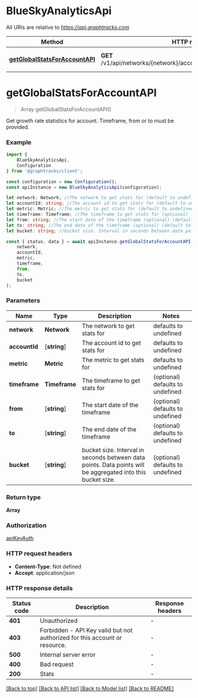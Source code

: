 # BlueSkyAnalyticsApi

All URIs are relative to *https://api.graphtracks.com*

|Method | HTTP request | Description|
|------------- | ------------- | -------------|
|[**getGlobalStatsForAccountAPI**](#getglobalstatsforaccountapi) | **GET** /v1/api/networks/{network}/accounts/{account_id}/stats/{metric} | Growth rate statistics for account|

# **getGlobalStatsForAccountAPI**
> Array<DataPoint> getGlobalStatsForAccountAPI()

Get growth rate statistics for account. Timeframe, from or to must be provided.

### Example

```typescript
import {
    BlueSkyAnalyticsApi,
    Configuration
} from '@graphtracks/client';

const configuration = new Configuration();
const apiInstance = new BlueSkyAnalyticsApi(configuration);

let network: Network; //The network to get stats for (default to undefined)
let accountId: string; //The account id to get stats for (default to undefined)
let metric: Metric; //The metric to get stats for (default to undefined)
let timeframe: Timeframe; //The timeframe to get stats for (optional) (default to undefined)
let from: string; //The start date of the timeframe (optional) (default to undefined)
let to: string; //The end date of the timeframe (optional) (default to undefined)
let bucket: string; //bucket size. Interval in seconds between data points. Data points will be aggregated into this bucket size. (optional) (default to undefined)

const { status, data } = await apiInstance.getGlobalStatsForAccountAPI(
    network,
    accountId,
    metric,
    timeframe,
    from,
    to,
    bucket
);
```

### Parameters

|Name | Type | Description  | Notes|
|------------- | ------------- | ------------- | -------------|
| **network** | **Network** | The network to get stats for | defaults to undefined|
| **accountId** | [**string**] | The account id to get stats for | defaults to undefined|
| **metric** | **Metric** | The metric to get stats for | defaults to undefined|
| **timeframe** | **Timeframe** | The timeframe to get stats for | (optional) defaults to undefined|
| **from** | [**string**] | The start date of the timeframe | (optional) defaults to undefined|
| **to** | [**string**] | The end date of the timeframe | (optional) defaults to undefined|
| **bucket** | [**string**] | bucket size. Interval in seconds between data points. Data points will be aggregated into this bucket size. | (optional) defaults to undefined|


### Return type

**Array<DataPoint>**

### Authorization

[apiKeyAuth](../README.md#apiKeyAuth)

### HTTP request headers

 - **Content-Type**: Not defined
 - **Accept**: application/json


### HTTP response details
| Status code | Description | Response headers |
|-------------|-------------|------------------|
|**401** | Unauthorized |  -  |
|**403** | Forbidden - API Key valid but not authorized for this account or resource. |  -  |
|**500** | Internal server error |  -  |
|**400** | Bad request |  -  |
|**200** | Stats |  -  |

[[Back to top]](#) [[Back to API list]](../README.md#documentation-for-api-endpoints) [[Back to Model list]](../README.md#documentation-for-models) [[Back to README]](../README.md)

